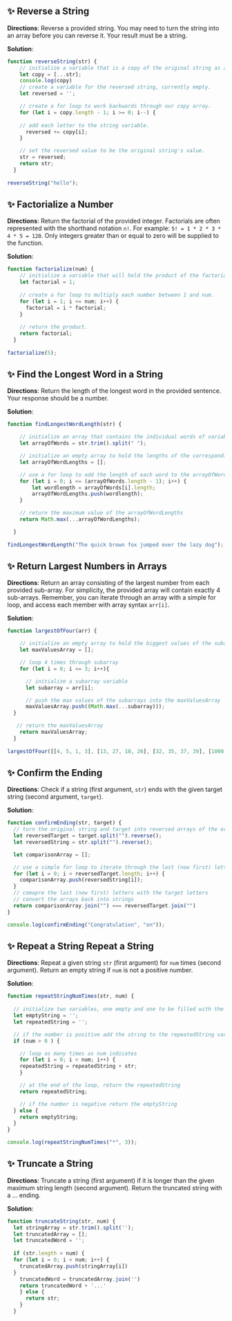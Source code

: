 ## ✨ Reverse a String

**Directions**: Reverse a provided string. You may need to turn the string into an array before you can reverse it. Your result must be a string.

**Solution**:
```js
function reverseString(str) {
    // initialize a variable that is a copy of the original string as an array. 
    let copy = [...str];
    console.log(copy)
    // create a variable for the reversed string, currently empty. 
    let reversed = ''; 

    // create a for loop to work backwards through our copy array. 
    for (let i = copy.length - 1; i >= 0; i--) {
    
    // add each letter to the string variable.
      reversed += copy[i];
    }

    // set the reversed value to be the original string's value. 
    str = reversed; 
    return str;
  }
  
reverseString("hello");
```

## ✨ Factorialize a Number

**Directions**: Return the factorial of the provided integer. Factorials are often represented with the shorthand notation `n!`. For example: `5! = 1 * 2 * 3 * 4 * 5 = 120`. Only integers greater than or equal to zero will be supplied to the function.

**Solution**:
```js
function factorialize(num) {
    // initialize a variable that will hold the product of the factorialize function. 
    let factorial = 1;  
  
    // create a for loop to multiply each number between 1 and num.
    for (let i = 1; i <= num; i++) {
      factorial = i * factorial;
    }
  
    // return the product. 
    return factorial; 
  }
  
factorialize(5);
```

## ✨ Find the Longest Word in a String

**Directions**: Return the length of the longest word in the provided sentence. Your response should be a number.

**Solution**:
```js
function findLongestWordLength(str) {

    // initialize an array that contains the individual words of variable str
    let arrayOfWords = str.trim().split(" ");

    // initialize an empty array to hold the lengths of the corresponding words 
    let arrayOfWordLengths = [];

    // use a for loop to add the length of each word to the arrayOfWordLengths variable 
    for (let i = 0; i <= (arrayOfWords.length - 1); i++) {
        let wordlength = arrayOfWords[i].length;
        arrayOfWordLengths.push(wordlength);
    }

    // return the maximum value of the arrayOfWordLengths
    return Math.max(...arrayOfWordLengths); 

  }
  
findLongestWordLength("The quick brown fox jumped over the lazy dog");
```

## ✨ Return Largest Numbers in Arrays

**Directions**: Return an array consisting of the largest number from each provided sub-array. For simplicity, the provided array will contain exactly 4 sub-arrays. Remember, you can iterate through an array with a simple for loop, and access each member with array syntax `arr[i]`.

**Solution**:
```js
function largestOfFour(arr) {

    // initialize an empty array to hold the biggest values of the subarray 
    let maxValuesArray = []; 

    // loop 4 times through subarray 
    for (let i = 0; i <= 3; i++){

      // initialize a subarray variable
      let subarray = arr[i]; 

      // push the max values of the subarrays into the maxValuesArray
      maxValuesArray.push((Math.max(...subarray)));
  }

   // return the maxValuesArray
    return maxValuesArray;
  }
  
largestOfFour([[4, 5, 1, 3], [13, 27, 18, 26], [32, 35, 37, 39], [1000, 1001, 857, 1]]);
```

## ✨ Confirm the Ending

**Directions**: Check if a string (first argument, `str`) ends with the given target string (second argument, `target`).

**Solution**:
```js
function confirmEnding(str, target) {
  // turn the original string and target into reversed arrays of the original letters
  let reversedTarget = target.split("").reverse();
  let reversedString = str.split("").reverse();

  let comparisonArray = []; 

  // use a simple for loop to iterate through the last (now first) letters as many times as the length of the target
  for (let i = 0; i < reversedTarget.length; i++) {
    comparisonArray.push(reversedString[i]); 
  }
  // comapre the last (now first) letters with the target letters
  // convert the arrays back into strings
  return comparisonArray.join("") === reversedTarget.join("") 
}

console.log(confirmEnding("Congratulation", "on")); 
```

## ✨ Repeat a String Repeat a String

**Directions**: Repeat a given string `str` (first argument) for `num` times (second argument). Return an empty string if `num` is not a positive number.

**Solution**:
```js
function repeatStringNumTimes(str, num) {
  
  // initialize two variables, one empty and one to be filled with the repeating value
  let emptyString = '';
  let repeatedString = ''; 

  // if the number is positive add the string to the repeatedString variable
  if (num > 0 ) {

    // loop as many times as num indicates
    for (let i = 0; i < num; i++) {
    repeatedString = repeatedString + str;
    } 

    // at the end of the loop, return the repeatedString 
    return repeatedString; 

    // if the number is negative return the emptyString
  } else {
    return emptyString; 
  }
}

console.log(repeatStringNumTimes("*", 3));
```

## ✨ Truncate a String

**Directions**: Truncate a string (first argument) if it is longer than the given maximum string length (second argument). Return the truncated string with a ... ending.

**Solution**:
```js
function truncateString(str, num) {
  let stringArray = str.trim().split('');
  let truncatedArray = []; 
  let truncatedWord = ''; 
  
  if (str.length > num) { 
  for (let i = 0; i < num; i++) {
    truncatedArray.push(stringArray[i])
  }
    truncatedWord = truncatedArray.join('')
    return truncatedWord + '...'
    } else {
      return str; 
    }
  }
```

